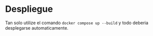 # Despliegue
Tan solo utilize el comando `docker compose up --build` y todo deberia desplegarse automaticamente.
